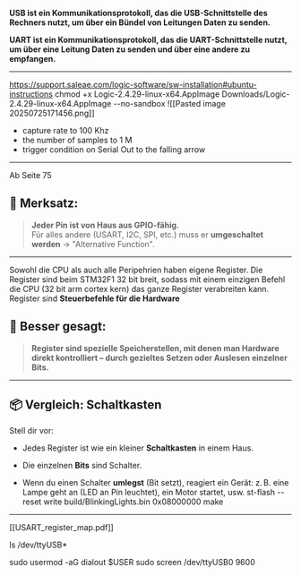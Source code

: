 **USB ist ein Kommunikationsprotokoll, das die USB-Schnittstelle des Rechners nutzt, um über ein Bündel von Leitungen Daten zu senden.**

**UART ist ein Kommunikationsprotokoll, das die UART-Schnittstelle nutzt, um über eine Leitung Daten zu senden und über eine andere zu empfangen.**

---
https://support.saleae.com/logic-software/sw-installation#ubuntu-instructions
chmod +x Logic-2.4.29-linux-x64.AppImage 
Downloads/Logic-2.4.29-linux-x64.AppImage --no-sandbox
![[Pasted image 20250725171456.png]]
- capture rate to 100 Khz
- the number of samples to 1 M
- trigger condition on Serial Out to the falling arrow
---

Ab Seite 75

## 🧠 Merksatz:

> **Jeder Pin ist von Haus aus GPIO-fähig.**  
> Für alles andere (USART, I2C, SPI, etc.) muss er **umgeschaltet werden** → "Alternative Function".
---
Sowohl die CPU als auch alle Peripehrien haben eigene Register. Die Register sind beim STM32F1 32 bit breit, sodass mit einem einzigen Befehl die CPU (32 bit arm cortex kern) das ganze Register verabreiten kann. 
Register sind **Steuerbefehle für die Hardware**
## 🧠 Besser gesagt:

> **Register sind spezielle Speicherstellen, mit denen man Hardware direkt kontrolliert – durch gezieltes Setzen oder Auslesen einzelner Bits.**

---

## 📦 Vergleich: Schaltkasten

Stell dir vor:

- Jedes Register ist wie ein kleiner **Schaltkasten** in einem Haus.
    
- Die einzelnen **Bits** sind Schalter.
    
- Wenn du einen Schalter **umlegst** (Bit setzt), reagiert ein Gerät: z. B. eine Lampe geht an (LED an Pin leuchtet), ein Motor startet, usw.
st-flash --reset write build/BlinkingLights.bin 0x08000000
make

---

[[USART_register_map.pdf]]


ls /dev/ttyUSB*

sudo usermod -aG dialout $USER
sudo screen /dev/ttyUSB0 9600

